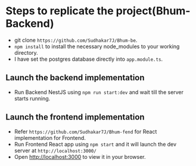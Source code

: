 # Steps to replicate the project(Bhum-Backend)

- git clone `https://github.com/Sudhakar7J/Bhum-be`.
- `npm install` to install the necessary node_modules to your working directory.
- I have set the postgres database directly into `app.module.ts`.

## **Launch the backend implementation**

- Run Backend NestJS using `npm run start:dev` and wait till the server starts running.

## **Launch the frontend implementation**

- Refer `https://github.com/Sudhakar7J/Bhum-fend` for React implementation for Frontend.
- Run Frontend React app using `npm start` and it will launch the dev server at `http://localhost:3000/`
- Open [http://localhost:3000](http://localhost:3000) to view it in your browser.

